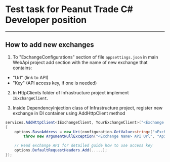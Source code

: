 # Test task for Peanut Trade C# Developer position
---

## How to add new exchanges

1. To "ExchangeConfigurations" section of file ```appsettings.json``` in main WebApi project add section with the name of new exchange that contains:
  - "Url" (link to API)
  - "Key" (API access key, if one is needed)

2. In HttpClients folder of Infrastructure project implement ```IExchangeClient```.

3. Inside DependencyInjection class of Infrastructure project, register new exchange in DI container using AddHttpClient method
```cs
services.AddHttpClient<IExchangeClient, YourExchangeClient>("<Exchange Name>", options =>
{
    options.BaseAddress = new Uri(configuration.GetValue<string>("<Exchange Name>:Url") ??
        throw new ArgumentNullException("<Exchange Name> API Url", "Api url is required to access it"));

    // Read exchange API for detailed guide how to use access key
    options.DefaultRequestHeaders.Add(.....);
});
```
